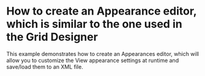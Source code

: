 # How to create an Appearance editor, which is similar to the one used in the Grid Designer


<p>This example demonstrates how to create an Appearances editor, which will allow you to customize the View appearance settings at runtime and save/load them to an XML file.</p>

<br/>


